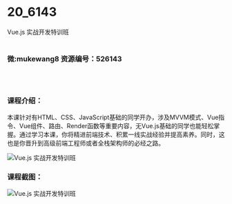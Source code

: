 # 20_6143
Vue.js 实战开发特训班
<br/></br>
<h3>微:mukewang8 资源编号：526143</h3>
<br/></br>
<h3>课程介绍：</h3>
<p>本课针对有HTML、CSS、JavaScript基础的同学开办，涉及MVVM模式、Vue指令、Vue组件、路由、Render函数等重要内容，无<a title="查看与 Vue.js 相关的文章" target="_blank">Vue.js</a>基础的同学也能轻松掌握。通过学习本课，你将精进前端技术、积累一线实战经验并提高素养。同时，这也是你晋升到高级前端工程师或者全栈架构师的必经之路。</p>
<p><img src="https://www.ko996.com/wp-content/uploads/img/2019/08/2-4-300x167.png" alt="Vue.js 实战开发特训班"></p>
<h3>课程截图：</h3>
<p><img src="https://www.ko996.com/wp-content/uploads/img/2019/08/1-6.png" alt="Vue.js 实战开发特训班"></p>
